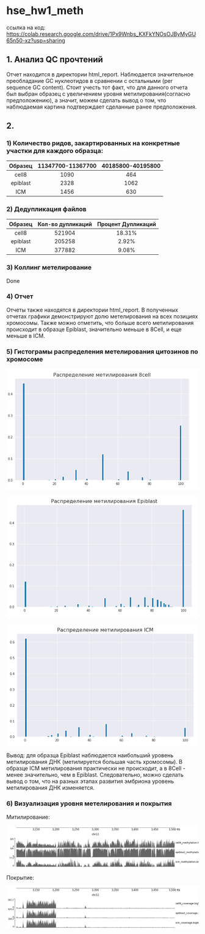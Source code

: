 # hse_hw1_meth

ссылка на код:
https://colab.research.google.com/drive/1Px9Wnbs_KXFkYNOsOJByMyGU65n50-xz?usp=sharing

## 1. Анализ QC прочтений
Отчет находится в директории html_report.
Наблюдается значительное преобладание GC нуклеотидов в сравнении с остальными (per sequence GC content). 
Стоит учесть тот факт, что для данного отчета был выбран образец с увеличением уровня метилирования(согласно предположению), а значит, можем сделать вывод о том, что наблюдаемая картина подтверждает сделанные ранее предположения. 
  
## 2. 
### 1) Количество ридов, закартированных на конкретные участки для каждого образца:  
| Образец   |11347700-11367700|40185800-40195800|
|:---------:|:---------------:|:---------------:|
| cell8     | 1090            | 464             |
| epiblast  | 2328            | 1062            |
| ICM       | 1456            | 630             |

### 2) Дедупликация файлов  
|Образец |Кол-во дупликаций|Процент Дупликаций|
|:------:|:---------------:|:----------------:|
|cell8   |521904           |18.31%            |
|epiblast|205258           |2.92%             |
|ICM     |377882           |9.08%             |

### 3) Коллинг метелирование
Done

### 4) Отчет
Отчеты также находятся в директории html_report. 
В полученных отчетах графики демонстрируют долю метелирования на всех позициях хромосомы. Также можно отметить, что больше всего метилирования происходит в образце Epiblast, значительно меньше в 8Cell, и еще меньше в ICM.
  
### 5) Гистограмы распределения метелирования цитозинов по хромосоме
![alt](./fig/8cell.png)

![alt](./fig/epi.png)

![alt](./fig/icm.png)

Вывод: для образца Epiblast наблюдается наибольший уровень метилирования ДНК (метилируется большая часть хромосомы). В образце ICM метилирования практически не происходит, а в 8Cell - менее значительно, чем в Epiblast. Следовательно, можно сделать вывод о том, что на разных этапах развития эмбриона уровень метилирования ДНК изменяется.

### 6) Визуализация уровня метелирования и покрытия
Митилирование:

![alt](./fig/myth.png)

Покрытие:

![alt](./fig/cov.png)
